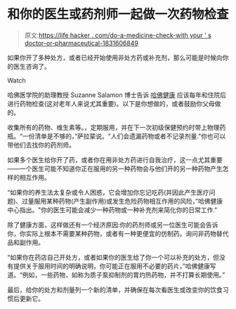 # 和你的医生或药剂师一起做一次药物检查

> 原文:[https://life hacker . com/do-a-medicine-check-with your ' s doctor-or-pharmaceutical-1831606849](https://lifehacker.com/do-a-medication-checkup-with-your-doctor-or-pharmacist-1831606849)

如果你开了多种处方，或者已经开始使用非处方药或补充剂，那么可能是时候向你的医生咨询了。

Watch

哈佛医学院的助理教授 Suzanne Salamon 博士告诉 [哈佛健康](https://www.health.harvard.edu/staying-healthy/7-reasons-why-you-may-need-a-medication-check-up) 应该每年和住院后进行药物检查(这对老年人来说尤其重要)。以下是你想做的，或者鼓励你父母做的。

收集所有的药物、维生素等。，定期服用，并在下一次初级保健预约时带上物理药瓶。“一份清单是不够的，”萨拉蒙说。"人们会遗漏药物或者不记录剂量."你也可以带他们去找你的药剂师。

如果多个医生给你开了药，或者你在用非处方药进行自我治疗，这一点尤其重要——一个医生可能不知道你正在服用的另一种药物会与他们开的另一种药物产生怎样的相互作用。

“如果你的养生法太复杂或令人困惑，它会增加你忘记吃药(并因此产生医疗问题)、过量服用某种药物(产生副作用)或发生危险药物相互作用的风险，”哈佛健康中心指出。"你的医生可能会减少一种药物或一种补充剂来简化你的日常工作."

除了健康方面，这样做还有一个经济原因:你的药剂师或另一位医生可能会告诉你，你实际上根本不需要某种药物，或者有一种更便宜的仿制药。询问非药物替代品和副作用。

“如果你在药店自己开处方，或者如果你的医生给了你一个可以补充的处方，但没有提供关于服用时间的明确说明，你可能正在服用不必要的药片，”哈佛健康写道。“例如，一些药物，如称为质子泵抑制剂的胃灼热药物，并不打算长期使用。”

最后，给你的处方和剂量列一个新的清单，并确保在每次看医生或改变你的饮食习惯后更新它。